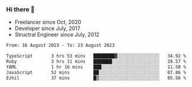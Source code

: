 ### Hi there 👋

- Freelancer since Oct, 2020
- Developer since July, 2017
- Structral Engineer since July, 2012

<!--START_SECTION:waka-->

```txt
From: 16 August 2023 - To: 23 August 2023

TypeScript       3 hrs 53 mins   ████████▓░░░░░░░░░░░░░░░░   34.92 %
Ruby             3 hrs 11 mins   ███████░░░░░░░░░░░░░░░░░░   28.57 %
YAML             1 hr 16 mins    ███░░░░░░░░░░░░░░░░░░░░░░   11.50 %
JavaScript       52 mins         ██░░░░░░░░░░░░░░░░░░░░░░░   07.86 %
Ezhil            37 mins         █▒░░░░░░░░░░░░░░░░░░░░░░░   05.56 %
```

<!--END_SECTION:waka-->
